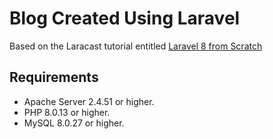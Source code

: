 # Blog Created Using Laravel
Based on the Laracast tutorial entitled [Laravel 8 from Scratch](casts.com/series/laravel-8-from-scratch)

## Requirements
- Apache Server 2.4.51 or higher.
- PHP 8.0.13 or higher.
- MySQL 8.0.27 or higher.
